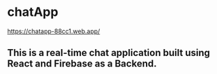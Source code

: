 # chatApp
https://chatapp-88cc1.web.app/

## This is a real-time chat application built using React and Firebase as a Backend.



